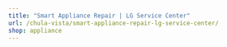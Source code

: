 ```yaml
---
title: "Smart Appliance Repair | LG Service Center"
url: /chula-vista/smart-appliance-repair-lg-service-center/
shop: appliance
---
```

